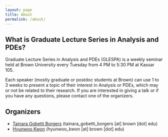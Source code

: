 ```yaml
---
layout: page
title: About
permalink: /about/
---
```


## What is Graduate Lecture Series in Analysis and PDEs?

Graduate Lecture Series in Analysis and PDEs (GLESPA) is a weekly seminar held at Brown University every Tuesday from 4 PM to 5:30 PM at Kassar 105.  





Each speaker (mostly graduate or postdoc students at Brown) can use 1 to 3 weeks to present a topic of their interest in Analysis or PDEs, which may or not be related to their research. If you are interested in giving a talk or if you have any questions, please contact one of the organizers.

## Organizers

- [Tainara Gobetti Borgers](https://sites.google.com/brown.edu/tainaraborgeswebpage/home) (tainara_gobetti_borgers [at] brown [dot] edu)
- [Hyunwoo Kwon](https://willkwon-math.github.io) (hyunwoo_kwon [at] brown [dot] edu)


